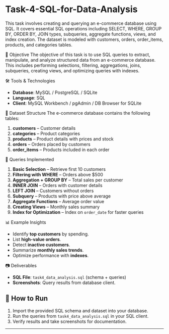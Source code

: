 # Task-4-SQL-for-Data-Analysis
This task involves creating and querying an e-commerce database using SQL. It covers essential SQL operations including SELECT, WHERE, GROUP BY, ORDER BY, JOIN types, subqueries, aggregate functions, views, and index creation. The dataset is modeled with customers, orders, order_items, products, and categories tables. 

📌 Objective
The objective of this task is to use SQL queries to extract, manipulate, and analyze structured data from an e-commerce database. This includes performing selections, filtering, aggregations, joins, subqueries, creating views, and optimizing queries with indexes.

🛠 Tools & Technologies
- **Database**: MySQL / PostgreSQL / SQLite
- **Language**: SQL
- **Client**: MySQL Workbench / pgAdmin / DB Browser for SQLite

📂 Dataset Structure
The e-commerce database contains the following tables:
1. **customers** – Customer details
2. **categories** – Product categories
3. **products** – Product details with prices and stock
4. **orders** – Orders placed by customers
5. **order_items** – Products included in each order

📜 Queries Implemented
1. **Basic Selection** – Retrieve first 10 customers  
2. **Filtering with WHERE** – Orders above $500  
3. **Aggregation + GROUP BY** – Total sales per customer  
4. **INNER JOIN** – Orders with customer details  
5. **LEFT JOIN** – Customers without orders  
6. **Subquery** – Products with price above average  
7. **Aggregate Functions** – Average order value  
8. **Creating Views** – Monthly sales summary  
9. **Index for Optimization** – Index on `order_date` for faster queries  

📊 Example Insights
- Identify **top customers** by spending.
- List **high-value orders**.
- Detect **inactive customers**.
- Summarize **monthly sales trends**.
- Optimize performance with **indexes**.

📷 Deliverables
- **SQL File**: `task4_data_analysis.sql` (schema + queries)
- **Screenshots**: Query results from database client.

## 🚀 How to Run
1. Import the provided SQL schema and dataset into your database.
2. Run the queries from `task4_data_analysis.sql` in your SQL client.
3. Verify results and take screenshots for documentation.

---
